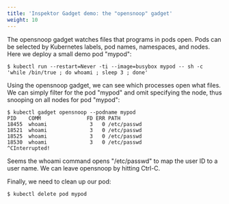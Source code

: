 ```yaml
---
title: 'Inspektor Gadget demo: the "opensnoop" gadget'
weight: 10
---
```


The opensnoop gadget watches files that programs in pods open.
Pods can be selected by Kubernetes labels, pod names, namespaces, and nodes.
Here we deploy a small demo pod "mypod":

```
$ kubectl run --restart=Never -ti --image=busybox mypod -- sh -c 'while /bin/true ; do whoami ; sleep 3 ; done'
```

Using the opensnoop gadget, we can see which processes open what files.
We can simply filter for the pod "mypod" and omit specifying the node,
thus snooping on all nodes for pod "mypod":

```
$ kubectl gadget opensnoop --podname mypod
PID    COMM               FD ERR PATH
18455  whoami              3   0 /etc/passwd
18521  whoami              3   0 /etc/passwd
18525  whoami              3   0 /etc/passwd
18530  whoami              3   0 /etc/passwd
^CInterrupted!
```

Seems the whoami command opens "/etc/passwd" to map the user ID to a user name.
We can leave opensnoop by hitting Ctrl-C.

Finally, we need to clean up our pod:

```
$ kubectl delete pod mypod
```
